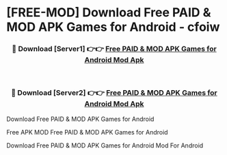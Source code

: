 # [FREE-MOD] Download Free PAID & MOD APK Games for Android - cfoiw


<div align="center">
<h3>🔴 Download [Server1] 👉👉 <a href="https://apk-comot.site?title=Free_PAID_&_MOD_APK_Games_for_Android">Free PAID & MOD APK Games for Android Mod Apk</a></h3><br>

<h3>🔴 Download [Server2] 👉👉 <a href="https://apk-comot.site?title=Free_PAID_&_MOD_APK_Games_for_Android">Free PAID & MOD APK Games for Android Mod Apk</a></h3>
</div>



Download Free PAID & MOD APK Games for Android 

Free APK MOD Free PAID & MOD APK Games for Android 

Download Free PAID & MOD APK Games for Android Mod For Android
